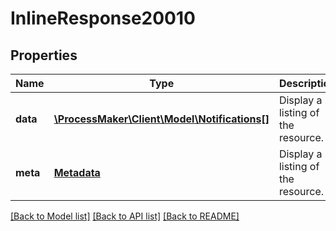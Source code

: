 # InlineResponse20010

## Properties
Name | Type | Description | Notes
------------ | ------------- | ------------- | -------------
**data** | [**\ProcessMaker\Client\Model\Notifications[]**](Notifications.md) | Display a listing of the resource. | [optional] 
**meta** | [**Metadata**](.md) | Display a listing of the resource. | [optional] 

[[Back to Model list]](../README.md#documentation-for-models) [[Back to API list]](../README.md#documentation-for-api-endpoints) [[Back to README]](../README.md)


